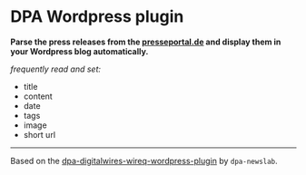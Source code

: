 # DPA Wordpress plugin

**Parse the press releases from the [presseportal.de](http://www.presseportal.de) and display them in your Wordpress blog automatically.**

_frequently read and set:_

- title
- content
- date
- tags
- image
- short url

---

Based on the [dpa-digitalwires-wireq-wordpress-plugin](https://github.com/dpa-newslab/dpa-digitalwires-wireq-wordpress-plugin) by `dpa-newslab`.
